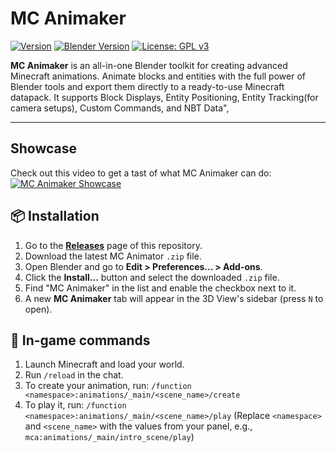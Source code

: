 # MC Animaker

[![Version](https://img.shields.io/badge/Version-1.0.0-green.svg)](https://github.com/priqnot/MC-Animaker/releases/tag/v1.0.0)
[![Blender Version](https://img.shields.io/badge/Blender-4.2+-orange.svg)](https://www.blender.org/download/)
[![License: GPL v3](https://img.shields.io/badge/License-GPLv3-blue.svg)](https://www.gnu.org/licenses/gpl-3.0)

**MC Animaker** is an all-in-one Blender toolkit for creating advanced Minecraft animations. Animate blocks and entities with the full power of Blender tools and export them directly to a ready-to-use Minecraft datapack. It supports Block Displays, Entity Positioning, Entity Tracking(for camera setups), Custom Commands, and NBT Data",
 
---

## Showcase

Check out this video to get a tast of what MC Animaker can do:
[![MC Animaker Showcase](https://img.youtube.com/vi/yUUkNl-F2ZI/maxresdefault.jpg)](https://youtu.be/yUUkNl-F2ZI)

## 📦 Installation

1.  Go to the **[Releases](https://github.com/Priqnot/mc-animaker/releases)** page of this repository.
2.  Download the latest MC Animator `.zip` file.
3.  Open Blender and go to **Edit > Preferences... > Add-ons**.
4.  Click the **Install...** button and select the downloaded `.zip` file.
5.  Find "MC Animaker" in the list and enable the checkbox next to it.
6.  A new **MC Animaker** tab will appear in the 3D View's sidebar (press `N` to open).

## 🚀 In-game commands
1. Launch Minecraft and load your world.
2. Run `/reload` in the chat.
3. To create your animation, run: `/function <namespace>:animations/_main/<scene_name>/create`
4. To play it, run: `/function <namespace>:animations/_main/<scene_name>/play`
(Replace `<namespace>` and `<scene_name>` with the values from your panel, e.g., `mca:animations/_main/intro_scene/play`)
